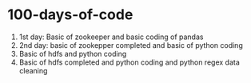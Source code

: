# 100-days-of-code

1. 1st day:  Basic of zookeeper and basic coding of pandas 
2. 2nd day: basic of zookepper completed and basic of python coding
3. Basic of hdfs and python coding 
4. Basic of hdfs completed and python coding and python regex data cleaning
